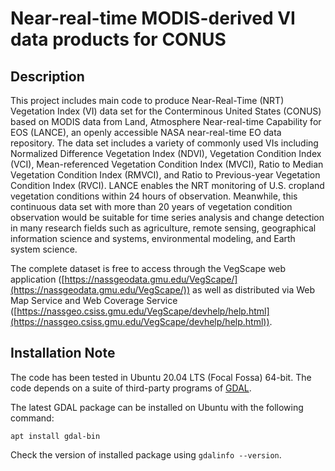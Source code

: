 # Near-real-time MODIS-derived VI data products for CONUS

## Description

This project includes main code to produce Near-Real-Time (NRT) Vegetation Index (VI) data set for the Conterminous United States (CONUS) based on MODIS data from Land, Atmosphere Near-real-time Capability for EOS (LANCE), an openly accessible NASA near-real-time EO data repository. The data set includes a variety of commonly used VIs including Normalized Difference Vegetation Index (NDVI), Vegetation Condition Index (VCI), Mean-referenced Vegetation Condition Index (MVCI), Ratio to Median Vegetation Condition Index (RMVCI), and Ratio to Previous-year Vegetation Condition Index (RVCI). LANCE enables the NRT monitoring of U.S. cropland vegetation conditions within 24 hours of observation. Meanwhile, this continuous data set with more than 20 years of vegetation condition observation would be suitable for time series analysis and change detection in many research fields such as agriculture, remote sensing, geographical information science and systems, environmental modeling, and Earth system science.

The complete dataset is free to access through the VegScape web application ([https://nassgeodata.gmu.edu/VegScape/](https://nassgeodata.gmu.edu/VegScape/)) as well as distributed via Web Map Service and Web Coverage Service ([https://nassgeo.csiss.gmu.edu/VegScape/devhelp/help.html](https://nassgeo.csiss.gmu.edu/VegScape/devhelp/help.html)).


## Installation Note

The code has been tested in Ubuntu 20.04 LTS (Focal Fossa) 64-bit. The code depends on a suite of third-party programs of [GDAL](https://gdal.org/).

The latest GDAL package can be installed on Ubuntu with the following command:

```
apt install gdal-bin
```

Check the version of installed package using `gdalinfo --version`.
